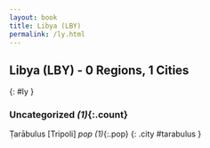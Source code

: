 ```yaml
---
layout: book
title: Libya (LBY)
permalink: /ly.html
---
```


## Libya (LBY) - 0 Regions, 1 Cities
{: #ly }





### Uncategorized _(1)_{:.count}


Ṭarābulus [Tripoli]  _pop (1)_{:.pop} {: .city #tarabulus } <br>


 
